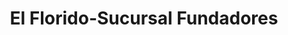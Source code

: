 ---
title: "El Florido-Sucursal Fundadores"
url: /tijuana/el-florido-sucursal-fundadores/
shop: Lebensmittel
---